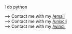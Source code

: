 I do python

--> Contact me with my [/email](mailto:dctachasing@gmail.com)<br>
--> Contact me with my [/unixcli](git.cmdcustom.repl.co/unix-cli-dl)<br>
--> Contact me with my [/wincli](git.cmdcustom.repl.co/win-cli-dl)

<!---
cmdcustom/cmdcustom is a ✨ special ✨ repository because its `README.md` (this file) appears on your GitHub profile.
You can click the Preview link to take a look at your changes.
--->
